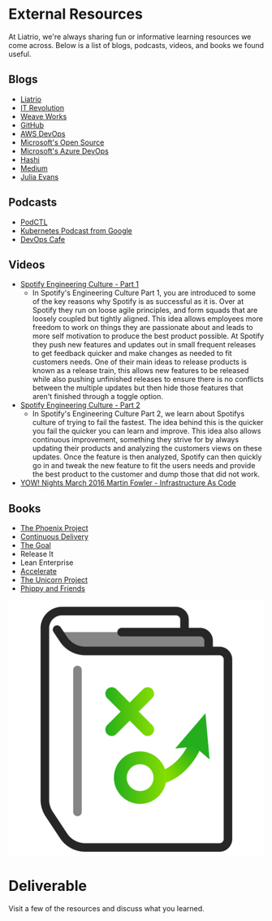 # External Resources

At Liatrio, we're always sharing fun or informative learning resources we come across. Below is a list of blogs, podcasts, videos, and books we found useful.

## Blogs
 - [Liatrio](https://www.liatrio.com/blog)
 - [IT Revolution](https://itrevolution.com/devops-blog/)
 - [Weave Works](https://www.weave.works/blog/)
 - [GitHub](https://github.blog/)
 - [AWS DevOps](https://aws.amazon.com/blogs/devops/)
 - [Microsoft's Open Source](https://cloudblogs.microsoft.com/opensource/)
 - [Microsoft's Azure DevOps](https://devblogs.microsoft.com/devops/)
 - [Hashi](https://www.hashicorp.com/blog/)
 - [Medium](https://medium.com/tag/devops)
 - [Julia Evans](https://jvns.ca/)

## Podcasts
 - [PodCTL](https://blog.openshift.com/tag/podctl/)
 - [Kubernetes Podcast from Google](https://kubernetespodcast.com/)
 - [DevOps Cafe](http://devopscafe.org)

## Videos
 - [Spotify Engineering Culture - Part 1](https://www.youtube.com/watch?v=4GK1NDTWbkY)
    - In Spotify's Engineering Culture Part 1, you are introduced to some of the key reasons why Spotify is as successful as it is. Over at Spotify they run on loose agile principles, and form squads that are loosely coupled but tightly aligned. This idea allows employees more freedom to work on things they are passionate about and leads to more self motivation to produce the best product possible. At Spotify they push new features and updates out in small frequent releases to get feedback quicker and make changes as needed to fit customers needs. One of their main ideas to release products is known as a release train, this allows new features to be released while also pushing unfinished releases to ensure there is no conflicts between the multiple updates but then hide those features that aren't finished through a toggle option.
 - [Spotify Engineering Culture - Part 2](https://www.youtube.com/watch?v=X3rGdmoTjDc)
    - In Spotify's Engineering Culture Part 2, we learn about Spotifys culture of trying to fail the fastest. The idea behind this is the quicker you fail the quicker you can learn and improve. This idea also allows continuous improvement, something they strive for by always updating their products and analyzing the customers views on these updates. Once the feature is then analyzed, Spotify can then quickly go in and tweak the new feature to fit the users needs and provide the best product to the customer and dump those that did not work.
 - [YOW! Nights March 2016 Martin Fowler - Infrastructure As Code](https://www.youtube.com/watch?v=ueAef9tNUck)

## Books
 - [The Phoenix Project](https://itrevolution.com/book/the-phoenix-project/)
 - [Continuous Delivery](https://martinfowler.com/books/continuousDelivery.html)
 - [The Goal](http://www.amazon.com/The-Goal-Process-Ongoing-Improvement/dp/0884271951?ie=UTF8&camp=1789&creative=9325&creativeASIN=0884271951&linkCode=as2&tag=itrevpre-20)
 - Release It
 - Lean Enterprise
 - [Accelerate](https://itrevolution.com/book/accelerate/)
 - [The Unicorn Project](https://itrevolution.com/book/the-unicorn-project/)
 - [Phippy and Friends](https://www.cncf.io/phippy/)

<center>

  ![](img1/playbook.svg ':size=125px')

</center>

# Deliverable

Visit a few of the resources and discuss what you learned.
